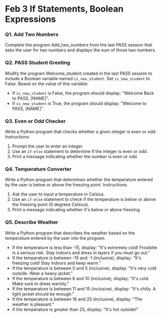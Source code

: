 # Feb 3 If Statements, Boolean Expressions

### Q1. Add Two Numbers
Complete the program Add_two_numbers from the last PASS session that asks the user for two numbers and displays the sum of those two numbers.

### Q2. PASS Student Greeting
Modify the program Welcome_student created in the last PASS session to include a Boolean variable named `is_new_student`. Set `is_new_student` to False. Based on the value of this variable:
- If `is_new_student` is False, the program should display: "Welcome Back to PASS, [NAME]".
- If `is_new_student` is True, the program should display: "Welcome to PASS, [NAME]".

### Q3. Even or Odd Checker
Write a Python program that checks whether a given integer is even or odd.
Instructions:
1. Prompt the user to enter an integer.
2. Use an `if-else` statement to determine if the integer is even or odd.
3. Print a message indicating whether the number is even or odd.

### Q4. Temperature Converter
Write a Python program that determines whether the temperature entered by the user is below or above the freezing point.
Instructions:
1. Ask the user to input a temperature in Celsius.
2. Use an `if-else` statement to check if the temperature is below or above the freezing point (0 degrees Celsius).
3. Print a message indicating whether it's below or above freezing.

### Q5. Describe Weather
Write a Python program that describes the weather based on the temperature entered by the user into the program.
- If the temperature is less than -15, display: "It's extremely cold! Frostbite is a serious risk. Stay indoors and dress in layers if you must go out."
- If the temperature is between -15 and -1 (inclusive), display: "It's freezing cold! Stay indoors and keep warm."
- If the temperature is between 0 and 5 (inclusive), display: "It's very cold outside. Wear a heavy jacket."
- If the temperature is between 6 and 10 (inclusive), display: "It's cold. Make sure to dress warmly."
- If the temperature is between 11 and 15 (inclusive), display: "It's chilly. A light jacket should be enough."
- If the temperature is between 16 and 25 (inclusive), display: "The weather is pleasant."
- If the temperature is greater than 25, display: "It's hot outside!"
